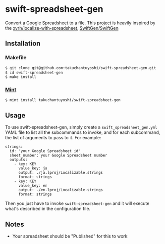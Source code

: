 # swift-spreadsheet-gen

Convert a Google Spreadsheet to a file. This project is heavily inspired by the [xvrh/localize-with-spreadsheet](https://github.com/xvrh/localize-with-spreadsheet), [SwiftGen/SwiftGen](https://github.com/SwiftGen/SwiftGen)

## Installation
### Makefile
```sh
$ git clone git@github.com:takuchantuyoshi/swift-spreadsheet-gen.git
$ cd swift-spreadsheet-gen
$ make install
```
### [Mint](https://github.com/yonaskolb/Mint)
```sh
$ mint install takuchantuyoshi/swift-spreadsheet-gen
```

## Usage
To use swift-spreadsheet-gen, simply create a `swift_spreadsheet_gen.yml` YAML file to list all the subcommands to invoke, and for each subcommand, the list of arguments to pass to it. For example:
```
strings:
  id: "your Google Spreadsheet id"
  sheet_number: your Google Spreadsheet number
  outputs:
    - key: KEY
      value_key: ja
      output: ./ja.lproj/Localizable.strings
      format: strings
    - key: KEY
      value_key: en
      output: ./en.lproj/Localizable.strings
      format: strings
```
Then you just have to invoke `swift-spreadsheet-gen` and it will execute what's described in the configuration file.

## Notes
- Your spreadsheet should be "Published" for this to work

